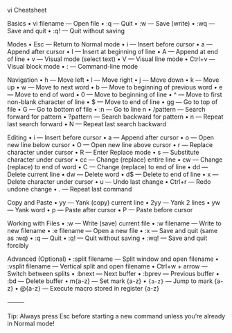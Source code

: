 vi Cheatsheet

Basics
	•	vi filename — Open file
	•	:q — Quit
	•	:w — Save (write)
	•	:wq — Save and quit
	•	:q! — Quit without saving

Modes
	•	Esc — Return to Normal mode
	•	i — Insert before cursor
	•	a — Append after cursor
	•	I — Insert at beginning of line
	•	A — Append at end of line
	•	v — Visual mode (select text)
	•	V — Visual line mode
	•	Ctrl+v — Visual block mode
	•	: — Command-line mode

Navigation
	•	h — Move left
	•	l — Move right
	•	j — Move down
	•	k — Move up
	•	w — Move to next word
	•	b — Move to beginning of previous word
	•	e — Move to end of word
	•	0 — Move to beginning of line
	•	^ — Move to first non-blank character of line
	•	$ — Move to end of line
	•	gg — Go to top of file
	•	G — Go to bottom of file
	•	:n — Go to line n
	•	/pattern — Search forward for pattern
	•	?pattern — Search backward for pattern
	•	n — Repeat last search forward
	•	N — Repeat last search backward

Editing
	•	i — Insert before cursor
	•	a — Append after cursor
	•	o — Open new line below cursor
	•	O — Open new line above cursor
	•	r — Replace character under cursor
	•	R — Enter Replace mode
	•	s — Substitute character under cursor
	•	cc — Change (replace) entire line
	•	cw — Change (replace) to end of word
	•	C — Change (replace) to end of line
	•	dd — Delete current line
	•	dw — Delete word
	•	d$ — Delete to end of line
	•	x — Delete character under cursor
	•	u — Undo last change
	•	Ctrl+r — Redo undone change
	•	. — Repeat last command

Copy and Paste
	•	yy — Yank (copy) current line
	•	2yy — Yank 2 lines
	•	yw — Yank word
	•	p — Paste after cursor
	•	P — Paste before cursor

Working with Files
	•	:w — Write (save) current file
	•	:w filename — Write to new filename
	•	:e filename — Open a new file
	•	:x — Save and quit (same as :wq)
	•	:q — Quit
	•	:q! — Quit without saving
	•	:wq! — Save and quit forcibly

Advanced (Optional)
	•	:split filename — Split window and open filename
	•	:vsplit filename — Vertical split and open filename
	•	Ctrl+w + arrow — Switch between splits
	•	:bnext — Next buffer
	•	:bprev — Previous buffer
	•	:bd — Delete buffer
	•	m{a-z} — Set mark {a-z}
	•	`{a-z}` — Jump to mark {a-z}
	•	@{a-z} — Execute macro stored in register {a-z}

⸻

Tip: Always press Esc before starting a new command unless you’re already in Normal mode!

